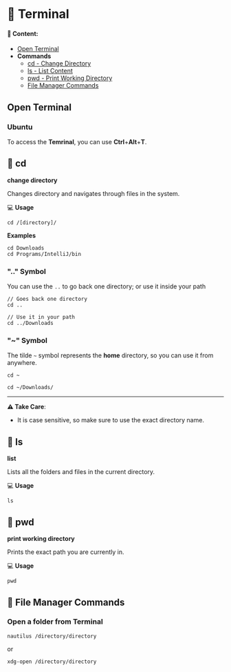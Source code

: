 # :white_square_button: Terminal

#### :notebook: Content:
- [Open Terminal](#OpenTerminal)
- **Commands**
    - [cd - Change Directory](#cd)
    - [ls - List Content](#ls)
    - [pwd - Print Working Directory](#pwd)
    - [File Manager Commands](#FileManagerCommands)

## Open Terminal
### Ubuntu
To access the **Temrinal**, you can use **Ctrl**+**Alt**+**T**.

## :pushpin: cd
**change directory**

Changes directory and navigates through files in the system.

:computer: **Usage**
```shell script
cd /[directory]/ 
```

**Examples**
```shell script
cd Downloads
cd Programs/IntelliJ/bin
```

### ".." Symbol

You can use the `..` to go back one directory; or use it inside your path
```shell script
// Goes back one directory
cd ..

// Use it in your path
cd ../Downloads 
``` 
### "~" Symbol
The tilde `~` symbol represents the **home** directory, so you can use it from anywhere.
 ```shell script
cd ~

cd ~/Downloads/
 ```
----
**:warning: Take Care**:
- It is case sensitive, so make sure to use the exact directory name.


## :pushpin: ls
**list**

Lists all the folders and files in the current directory.

:computer: **Usage**
```shell script
ls
```

## :pushpin: pwd
**print working directory**

Prints the exact path you are currently in.

:computer: **Usage**
```shell script
pwd 
```
## :pushpin: File Manager Commands
### Open a folder from Terminal

```shell script
nautilus /directory/directory
```
or
```shell script
xdg-open /directory/directory
```

